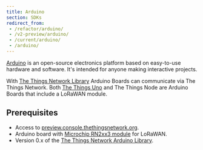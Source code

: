 ```yaml
---
title: Arduino
section: SDKs
redirect_from:
 - /refactor/arduino/
 - /v2-preview/arduino/
 - /current/arduino/
 - /arduino/
---
```


[Arduino](https://www.arduino.cc/en/Guide/Introduction) is an open-source electronics platform based on easy-to-use hardware and software. It's intended for anyone making interactive projects.

With [The Things Network Library](https://github.com/thethingsnetwork/arduino-device-lib) Arduino Boards can communicate via The Things Network. Both [The Things Uno](/uno/) and The Things Node are Arduino Boards that include a LoRaWAN module.

## Prerequisites

* Access to [preview.console.thethingsnetwork.org](https://preview.console.thethingsnetwork.org/).
* Arduino board with [Microchip RN2xx3 module](http://www.microchip.com/design-centers/wireless-connectivity/embedded-wireless/lora-technology) for LoRaWAN.
* Version 0.x of the [The Things Network Arduino Library](https://github.com/thethingsnetwork/arduino-device-lib).
